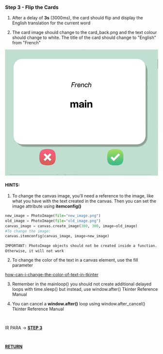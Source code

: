 ### Step 3 - Flip the Cards

1. After a delay of **3s** (3000ms), the card should flip and display the English translation for the current word

2. The card image should change to the card_back.png and the text colour should change to white. The title of the card should change to "English" from "French"

![04](./img/04.gif)

#### HINTS:

1. To change the canvas image, you'll need a reference to the image, like what you have with the text created in the canvas. Then you can set the image attribute using **itemconfig()**

~~~Python
new_image = PhotoImage(file="new_image.png")
old_image = PhotoImage(file="old_image.png")
canvas_image = canvas.create_image(300, 300, image=old_image)
#To change the image:
canvas.itemconfig(canvas_image, image=new_image)
~~~

`IMPORTANT: PhotoImage objects should not be created inside a function. Otherwise, it will not work`

2. To change the color of the text in a canvas element, use the fill parameter<br>

[how-can-i-change-the-color-of-text-in-tkinter](https://stackoverflow.com/questions/41030973/how-can-i-change-the-color-of-text-in-tkinter)

3. Remember in the mainloop() you should not create additional delayed loops with time.sleep() but instead, use window.after() Tkinter Reference Manual

4. You can cancel a **window.after()** loop using window.after_cancel() Tkinter Reference Manual

<br>

IR PARA -> [**STEP 3**](./step4.md)

<br>

[**RETURN**](./step2.md)
